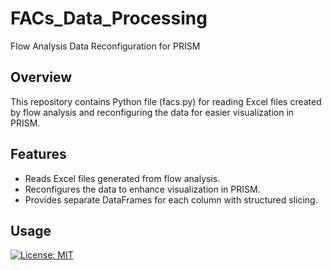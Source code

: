 # FACs_Data_Processing

Flow Analysis Data Reconfiguration for PRISM

## Overview

This repository contains Python file (facs.py) for reading Excel files created by flow analysis and reconfiguring the data for easier visualization in PRISM.

## Features

- Reads Excel files generated from flow analysis.
- Reconfigures the data to enhance visualization in PRISM.
- Provides separate DataFrames for each column with structured slicing.

## Usage

[![License: MIT](https://img.shields.io/badge/License-MIT-blue.svg)](https://opensource.org/licenses/MIT)
